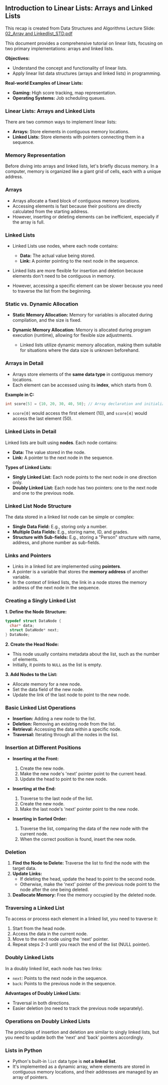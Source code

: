 ## Introduction to Linear Lists: Arrays and Linked Lists

This recap is created from Data Structures and Algorithms Lecture
Slide: [02_Array and Linkedlist_STD.pdf](files/02_Array%20and%20Linkedlist_STD.pdf)

This document provides a comprehensive tutorial on linear lists, focusing on two primary implementations: arrays and
linked lists.

**Objectives:**

* Understand the concept and functionality of linear lists.
* Apply linear list data structures (arrays and linked lists) in programming.

**Real-world Examples of Linear Lists:**

* **Gaming:** High score tracking, map representation.
* **Operating Systems:** Job scheduling queues.

### Linear Lists: Arrays and Linked Lists

There are two common ways to implement linear lists:

* **Arrays:** Store elements in contiguous memory locations.
* **Linked Lists:** Store elements with pointers connecting them in a sequence.

### Memory Representation

Before diving into arrays and linked lists, let's briefly discuss memory. In a computer, memory is organized like a
giant grid of cells, each with a unique address.

### Arrays

* Arrays allocate a fixed block of contiguous memory locations.
* Accessing elements is fast because their positions are directly calculated from the starting address.
* However, inserting or deleting elements can be inefficient, especially if the array is full.

### Linked Lists

* Linked Lists use nodes, where each node contains:
    * **Data:** The actual value being stored.
    * **Link:** A pointer pointing to the next node in the sequence.

* Linked lists are more flexible for insertion and deletion because elements don't need to be contiguous in memory.
* However, accessing a specific element can be slower because you need to traverse the list from the beginning.

### Static vs. Dynamic Allocation

* **Static Memory Allocation:** Memory for variables is allocated during compilation, and the size is fixed.
* **Dynamic Memory Allocation:** Memory is allocated during program execution (runtime), allowing for flexible size
  adjustments.

    * Linked lists utilize dynamic memory allocation, making them suitable for situations where the data size is unknown
      beforehand.

### Arrays in Detail

* Arrays store elements of the **same data type** in contiguous memory locations.
* Each element can be accessed using its **index**, which starts from 0.

**Example in C:**

```c
int score[5] = {10, 20, 30, 40, 50}; // Array declaration and initialization
```

* `score[0]` would access the first element (10), and `score[4]` would access the last element (50).

### Linked Lists in Detail

Linked lists are built using **nodes**. Each node contains:

* **Data:** The value stored in the node.
* **Link:** A pointer to the next node in the sequence.

**Types of Linked Lists:**

* **Singly Linked List:** Each node points to the next node in one direction only.
* **Doubly Linked List:** Each node has two pointers: one to the next node and one to the previous node.

### Linked List Node Structure

The data stored in a linked list node can be simple or complex:

* **Single Data Field:** E.g., storing only a number.
* **Multiple Data Fields:** E.g., storing name, ID, and grades.
* **Structure with Sub-fields:** E.g., storing a "Person" structure with name, address, and phone number as sub-fields.

### Links and Pointers

* Links in a linked list are implemented using **pointers**.
* A pointer is a variable that stores the **memory address** of another variable.
* In the context of linked lists, the link in a node stores the memory address of the next node in the sequence.

### Creating a Singly Linked List

**1. Define the Node Structure:**

```c
typedef struct DataNode {
  char* data;
  struct DataNode* next;
} DataNode;
```

**2. Create the Head Node:**

* This node usually contains metadata about the list, such as the number of elements.
* Initially, it points to `NULL` as the list is empty.

**3. Add Nodes to the List:**

* Allocate memory for a new node.
* Set the data field of the new node.
* Update the link of the last node to point to the new node.

### Basic Linked List Operations

* **Insertion:** Adding a new node to the list.
* **Deletion:** Removing an existing node from the list.
* **Retrieval:** Accessing the data within a specific node.
* **Traversal:** Iterating through all the nodes in the list.

### Insertion at Different Positions

* **Inserting at the Front:**
    1. Create the new node.
    2. Make the new node's 'next' pointer point to the current head.
    3. Update the head to point to the new node.

* **Inserting at the End:**
    1. Traverse to the last node of the list.
    2. Create the new node.
    3. Make the last node's 'next' pointer point to the new node.

* **Inserting in Sorted Order:**
    1. Traverse the list, comparing the data of the new node with the current node.
    2. When the correct position is found, insert the new node.

### Deletion

1. **Find the Node to Delete:** Traverse the list to find the node with the target data.
2. **Update Links:**
    * If deleting the head, update the head to point to the second node.
    * Otherwise, make the 'next' pointer of the previous node point to the node after the one being deleted.
3. **Deallocate Memory:** Free the memory occupied by the deleted node.

### Traversing a Linked List

To access or process each element in a linked list, you need to traverse it:

1. Start from the head node.
2. Access the data in the current node.
3. Move to the next node using the 'next' pointer.
4. Repeat steps 2-3 until you reach the end of the list (NULL pointer).

### Doubly Linked Lists

In a doubly linked list, each node has two links:

* `next`: Points to the next node in the sequence.
* `back`: Points to the previous node in the sequence.

**Advantages of Doubly Linked Lists:**

* Traversal in both directions.
* Easier deletion (no need to track the previous node separately).

### Operations on Doubly Linked Lists

The principles of insertion and deletion are similar to singly linked lists, but you need to update both the 'next'
and 'back' pointers accordingly.

### Lists in Python

* Python's built-in `list` data type is **not a linked list**.
* It's implemented as a dynamic array, where elements are stored in contiguous memory locations, and their addresses are
  managed by an array of pointers.

[//]: # (### Quiz 1 &#40;Singly Linked List&#41;)

[//]: # ()

[//]: # (Given a singly linked list with `info` and `next` fields, and pointers `p` and `r` pointing to specific nodes, what)

[//]: # (would be the output or effect of the following commands? &#40;Draw the linked list after each command&#41;)

[//]: # ()

[//]: # (```)

[//]: # (r.next.next.info = 23)

[//]: # (p.next.next = r.next.next)

[//]: # (p.next.info = 68)

[//]: # (r.next.next.next = p.next)

[//]: # (p.next = null)

[//]: # (```)

[//]: # ()

[//]: # (### Quiz 2 &#40;Singly Linked List&#41;)

[//]: # ()

[//]: # (Given the modified linked list from Quiz 1 and the following code snippet, what would be the output?)

[//]: # ()

[//]: # (```)

[//]: # (loop &#40;r.next != null&#41;)

[//]: # (    print r.info)

[//]: # (    r = r.next)

[//]: # (end loop )

[//]: # (```)

[//]: # ()

[//]: # (### Quiz 3 &#40;Doubly Linked List&#41;)

[//]: # ()

[//]: # (Given a doubly linked list with `back`, `info`, and `next` fields, and pointers `p` and `r` pointing to specific nodes,)

[//]: # (what would be the effect of the following commands? &#40;Draw the linked list after each command&#41;)

[//]: # ()

[//]: # (```)

[//]: # (r.back.back = p)

[//]: # (r = r.back)

[//]: # (r.back.next.info = 'XXX')

[//]: # (r.back = p.back)

[//]: # (```)

[//]: # ()

[//]: # (### Quiz 4 &#40;Appending Linked Lists&#41;)

[//]: # ()

[//]: # (Design an algorithm called `append&#40;list1, list2&#41;` that takes two linked lists &#40;list1 and list2&#41; as input and appends)

[//]: # (list2 to the end of list1. The algorithm should work for lists of any size and data.)
